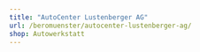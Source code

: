 ```yaml
---
title: "AutoCenter Lustenberger AG"
url: /beromuenster/autocenter-lustenberger-ag/
shop: Autowerkstatt
---
```

